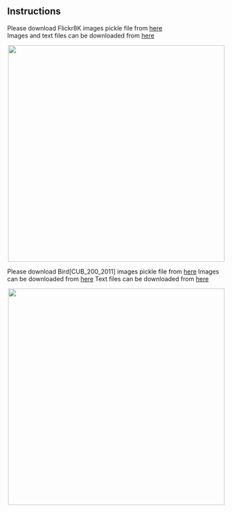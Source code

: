 ## Instructions <br />

Please download Flickr8K images pickle file from [here](https://drive.google.com/file/d/1YiYZOz3FjAlqpiBFVmD45HmeLWKOCtIb/view) <br />
Images and text files can be downloaded from [here](https://www.kaggle.com/datasets/jaykumar2862/flicker-8k)
<p align="center">
<img src="https://github.com/sajmaru/GAN/blob/main/Readme%20Images/dataset_flickr8k.png" width="500">
</p>


Please download Bird[CUB_200_2011] images pickle file from [here](https://drive.google.com/file/d/1-Cefitsvf0c3vmKJewyKcSp1ke0OuKc8/view)
Images can be downloaded from [here](https://www.kaggle.com/datasets/veeralakrishna/200-bird-species-with-11788-images)
Text files can  be downloaded from [here](https://drive.google.com/file/d/0B3y_msrWZaXLT1BZdVdycDY5TEE/view)
<p align="center">
<img src="https://github.com/sajmaru/GAN/blob/main/Readme%20Images/dataset_bird.png" width="500">
</p>

